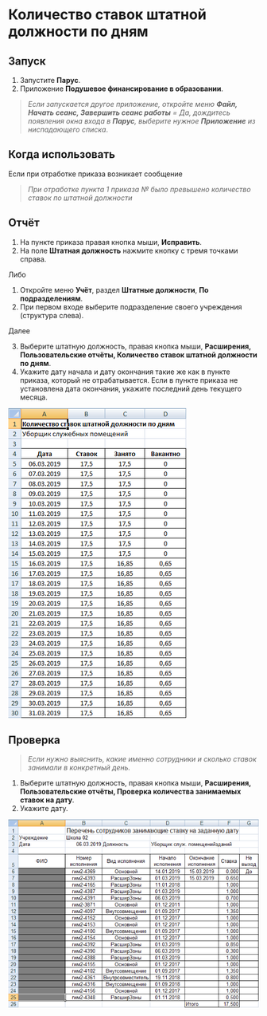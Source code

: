 # Количество ставок штатной должности по дням

## Запуск

1. Запустите **Парус**.
2. Приложение **Подушевое финансирование в образовании**.

> _Если запускается другое приложение, откройте меню **Файл, Начать сеанс, Завершить сеанс работы** = Да, дождитесь появления окна входа в **Парус**, выберите нужное **Приложение** из ниспадающего списка_.

## Когда использовать

Если при отработке приказа возникает сообщение

> _При отработке пункта 1 приказа № было превышено количество ставок по штатной должности_

## Отчёт

1. На пункте приказа правая кнопка мыши, **Исправить**.
2. На поле **Штатная должность** нажмите кнопку с тремя точками справа.

Либо


1. Откройте меню **Учёт**, раздел **Штатные должности**, **По подразделениям**.
2. При первом входе выберите подразделение своего учреждения (структура слева).

Далее 

3. Выберите штатную должность, правая кнопка мыши, **Расширения, Пользовательские отчёты, Количество ставок штатной должности по дням**.
4. Укажите дату начала и дату окончания такие же как в пункте приказа, который не отрабатывается. Если в пункте приказа не установлена дата окончания, укажите последний день текущего месяца.

![Количество ставок штатной должности по дням](images/kolvo_stavok.png)

## Проверка

> _Если нужно выяснить, какие именно сотрудники и сколько ставок занимали в конкретный день._

1. Выберите штатную должность, правая кнопка мыши, **Расширения, Пользовательские отчёты, Проверка количества занимаемых ставок  на дату**.
2. Укажите дату.

![Проверка количества занимаемых ставок  на дату](images/sotrudniki_na_datu.png)
